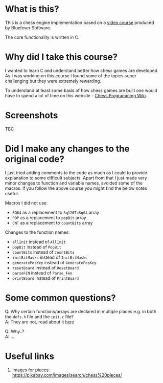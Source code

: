 # What is this?

This is a chess engine implementation based on a
[video course](https://www.youtube.com/playlist?list=PLZ1QII7yudbc-Ky058TEaOstZHVbT-2hg) produced by Bluefever Software.

The core functionality is written in C.

# Why did I take this course?

I wanted to learn C and understand better how chess games are
developed. As I was working on this course I found some of the topics super challenging but they were extremely rewarding.

To understand at least some basis of how chess games are built one would have to spend a lot of time on this website - [Chess Programming Wiki](https://www.chessprogramming.org/Main_Page).

# Screenshots

TBC

# Did I make any changes to the original code?

I just tried adding comments to the code as much as I could to provide explanation to some difficult subjects. Apart from that I just made very minor changes to function and variable names, avoided some of the macros. if you follow the above course you might find the below notes useful.

Macros I did not use:
* `SQ64` as a replacement to `Sq120ToSq64` array
* `POP` as a replacement to `popBit` array
* `CNT` as a replacement to `countBits` array

Changes to the function names:
* `allInit` instead of `AllInit`
* `popBit` instead of `PopBit`
* `countBits` instead of `CountBits`
* `initBitMasks` instead of `InitBitMasks`
* `generatePosKey` instead of `GeneratePosKey`
* `resetBoard` instead of `ResetBoard`
* `parseFEN` instead of `Parse_Fen`
* `printBoard` instead of `PrintBoard`

# Some common questions?

Q. Why certain functions/arrays are declared in multiple places e.g. in both the `defs.h` file and the `init.c` file?  
A: They are not, read about it [here](https://en.wikipedia.org/wiki/External_variable#Example_.28C_programming_language.29)  

Q: Why..?  
A: ...

# Useful links
1. Images for pieces: https://pixabay.com/images/search/chess%20pieces/
